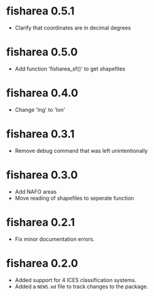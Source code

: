 # fisharea 0.5.1
* Clarify that coordinates are in decimal degrees

# fisharea 0.5.0
* Add function 'fisharea_sf()' to get shapefiles

# fisharea 0.4.0
* Change 'lng' to 'lon'

# fisharea 0.3.1
* Remove debug command that was left unintentionally

# fisharea 0.3.0
* Add NAFO areas
* Move reading of shapefiles to seperate function

# fisharea 0.2.1
* Fix minor documentation errors.

# fisharea 0.2.0
* Added support for 4 ICES classification systems.
* Added a `NEWS.md` file to track changes to the package.
